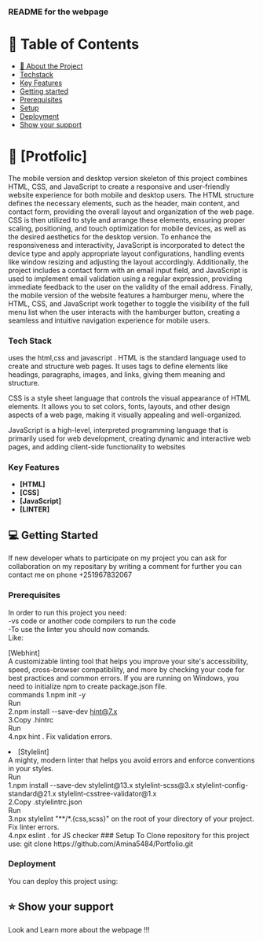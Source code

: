 <h3><b>README for the webpage</b></h3>

</div>
<!-- TABLE OF CONTENTS -->

# 📗 Table of Contents

- [📖 About the Project](#about-project)
- [Techstack](#tech-stack)
- [Key Features](#key-features)
- [Getting started](#getting-started)
- [Prerequisites](#prerequisites)
- [Setup](#setup)
- [Deployment](#deployment)
- [Show your support](#support)

<!-- PROJECT DESCRIPTION -->

# 📖 [Protfolic] <a name="about-project"></a>


The mobile version and desktop version skeleton of this project combines HTML, CSS, and JavaScript to create a responsive and user-friendly website experience for both mobile and desktop users. The HTML structure defines the necessary elements, such as the header, main content, and contact form, providing the overall layout and organization of the web page. CSS is then utilized to style and arrange these elements, ensuring proper scaling, positioning, and touch optimization for mobile devices, as well as the desired aesthetics for the desktop version. To enhance the responsiveness and interactivity, JavaScript is incorporated to detect the device type and apply appropriate layout configurations, handling events like window resizing and adjusting the layout accordingly. Additionally, the project includes a contact form with an email input field, and JavaScript is used to implement email validation using a regular expression, providing immediate feedback to the user on the validity of the email address. Finally, the mobile version of the website features a hamburger menu, where the HTML, CSS, and JavaScript work together to toggle the visibility of the full menu list when the user interacts with the hamburger button, creating a seamless and intuitive navigation experience for mobile users.


### Tech Stack <a name="tech-stack"></a>
uses the html,css and javascript .
HTML is the standard language used to create and structure web pages. It uses tags to define elements like headings, paragraphs, images, and links, giving them meaning and structure.

CSS is a style sheet language that controls the visual appearance of HTML elements. It allows you to set colors, fonts, layouts, and other design aspects of a web page, making it visually appealing and well-organized.

JavaScript is a high-level, interpreted programming language that is primarily used for web development, creating dynamic and interactive web pages, and adding client-side functionality to websites

<!-- Features -->

### Key Features <a name="key-features"></a>

- **[HTML]**
- **[CSS]**
- **[JavaScript]**
- **[LINTER]**


<!-- GETTING STARTED -->

## 💻 Getting Started <a name="getting-started"></a>

If new developer whats to participate on my project you can ask for collaboration
 on my repositary by writing a comment 
for further you can contact me on phone +251967832067 

### Prerequisites

In order to run this project you need:
<br>-vs code or another code compilers to run the code<br>
-To use the linter you should now comands.
<br>
Like:<br>

[Webhint]<br>
A customizable linting tool that helps you improve your site's accessibility, speed, 
cross-browser compatibility, and more by checking your code for best practices and common errors.
If you are running on Windows, you need to initialize npm to create package.json file.
<br>commands 
1.npm init -y<br>
Run<br>
2.npm install --save-dev hint@7.x<br>
3.Copy .hintrc <br>
Run<br>
4.npx hint .    Fix validation errors.<br>

<li>[Stylelint]</li>
A mighty, modern linter that helps you avoid errors and enforce conventions in your styles.<br>
Run<br>
1.npm install --save-dev stylelint@13.x stylelint-scss@3.x stylelint-config-standard@21.x stylelint-csstree-validator@1.x<br>
2.Copy .stylelintrc.json <br>
Run<br>
3.npx stylelint "**/*.{css,scss}" on the root of your directory of your project.
Fix linter errors.<br>
4.npx eslint . for JS checker
### Setup
 To Clone repository for this project use:
 git clone https://github.com/Amina5484/Portfolio.git

 ### Deployment

You can deploy this project using: 


## ⭐️ Show your support <a name="support"></a>

Look and Learn more about the webpage !!!

